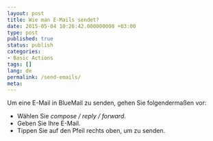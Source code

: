 ```yaml
---
layout: post
title: Wie man E-Mails sendet?
date: 2015-05-04 10:26:42.000000000 +03:00
type: post
published: true
status: publish
categories:
- Basic Actions
tags: []
lang: de
permalink: /send-emails/
meta:
---
```


Um eine E-Mail in BlueMail zu senden, gehen Sie folgendermaßen vor:

* Wählen Sie *compose / reply / forward*.
* Geben Sie Ihre E-Mail.
* Tippen Sie auf den Pfeil rechts oben, um zu senden.
